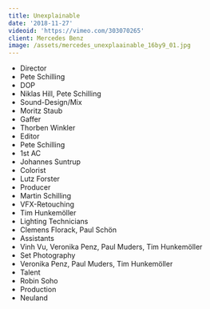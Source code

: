```yaml
---
title: Unexplainable
date: '2018-11-27'
videoid: 'https://vimeo.com/303070265'
client: Mercedes Benz
image: /assets/mercedes_unexplaainable_16by9_01.jpg
---
```

* Director
* Pete Schilling
* DOP
* Niklas Hill, Pete Schilling
* Sound-Design/Mix
* Moritz Staub
* Gaffer
* Thorben Winkler
* Editor
* Pete Schilling
* 1st AC
* Johannes Suntrup
* Colorist
* Lutz Forster
* Producer
* Martin Schilling
* VFX-Retouching
* Tim Hunkemöller
* Lighting Technicians
* Clemens Florack, Paul Schön
* Assistants
* Vinh Vu, Veronika Penz, Paul Muders, Tim Hunkemöller
* Set Photography
* Veronika Penz, Paul Muders, Tim Hunkemöller
* Talent
* Robin Soho
* Production
* Neuland
